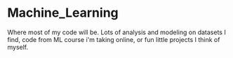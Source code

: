 # Machine_Learning
Where most of my code will be. Lots of analysis and modeling on datasets I find, code from ML course i'm taking online, or fun little projects I think of myself.
